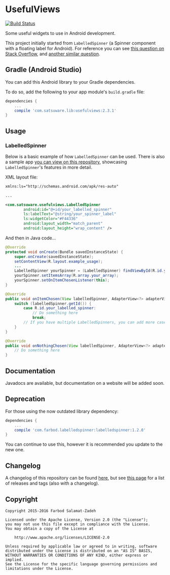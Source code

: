 # UsefulViews

[![Build Status](https://travis-ci.org/FarbodSalamat-Zadeh/UsefulViews.svg?branch=master)](https://travis-ci.org/FarbodSalamat-Zadeh/UsefulViews)

Some useful widgets to use in Android development.

This project initially started from `LabelledSpinner` (a Spinner component with a floating label for Android). For reference you can see [this question on Stack Overflow](http://stackoverflow.com/questions/31625620/floating-label-spinner), and [another similar question](http://stackoverflow.com/questions/31001991/how-to-customize-a-spinner-with-floating-text).

## Gradle (Android Studio)
You can add this Android library to your Gradle dependencies.

To do so, add the following to your app module's `build.gradle` file:

```groovy
dependencies {
    ...
    compile 'com.satsuware.lib:usefulviews:2.3.1'
}
```

## Usage

### LabelledSpinner

Below is a basic example of how `LabelledSpinner` can be used. There is also a sample app [you can view on this repository](https://github.com/FarbodSalamat-Zadeh/UsefulViews/tree/master/sample), showcasing `LabelledSpinner`'s features in more detail.

XML layout file:
```xml
xmlns:ls="http://schemas.android.com/apk/res-auto"

...

<com.satsuware.usefulviews.LabelledSpinner
        android:id="@+id/your_labelled_spinner"
        ls:labelText="@string/your_spinner_label"
        ls:widgetColor="#F44336"
        android:layout_width="match_parent"
        android:layout_height="wrap_content" />
```

And then in Java code...

```java
@Override
protected void onCreate(Bundle savedInstanceState) {
    super.onCreate(savedInstanceState);
    setContentView(R.layout.example_usage);
    ...
    LabelledSpinner yourSpinner = (LabelledSpinner) findViewById(R.id.your_labelled_spinner);
    yourSpinner.setItemsArray(R.array.your_array);
    yourSpinner.setOnItemChosenListener(this);
}

@Override
public void onItemChosen(View labelledSpinner, AdapterView<?> adapterView, View itemView, int position, long id) {
    switch (labelledSpinner.getId()) {
        case R.id.your_labelled_spinner:
            // Do something here
            break;
        // If you have multiple LabelledSpinners, you can add more cases here
    }
}

@Override
public void onNothingChosen(View labelledSpinner, AdapterView<?> adapterView) {
    // Do something here
}
```

## Documentation

Javadocs are available, but documentation on a website will be added soon.

## Deprecation

For those using the now outdated library dependency:

```groovy
dependencies {
    ...
    compile 'com.farbod.labelledspinner:labelledspinner:1.2.0'
}
```

You can continue to use this, however it is recommended you update to the new one.

## Changelog

A changelog of this repository can be found [here](https://github.com/FarbodSalamat-Zadeh/UsefulViews/blob/master/CHANGELOG.md), but see [this page](https://github.com/FarbodSalamat-Zadeh/UsefulViews/releases) for a list of releases and tags (also with a changelog).

## Copyright

```
Copyright 2015-2016 Farbod Salamat-Zadeh

Licensed under the Apache License, Version 2.0 (the "License");
you may not use this file except in compliance with the License.
You may obtain a copy of the License at

    http://www.apache.org/licenses/LICENSE-2.0

Unless required by applicable law or agreed to in writing, software
distributed under the License is distributed on an "AS IS" BASIS,
WITHOUT WARRANTIES OR CONDITIONS OF ANY KIND, either express or implied.
See the License for the specific language governing permissions and
limitations under the License.
```
